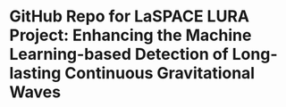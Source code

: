# GitHub Repo for LaSPACE LURA Project: Enhancing the Machine Learning-based Detection of Long-lasting Continuous Gravitational Waves
